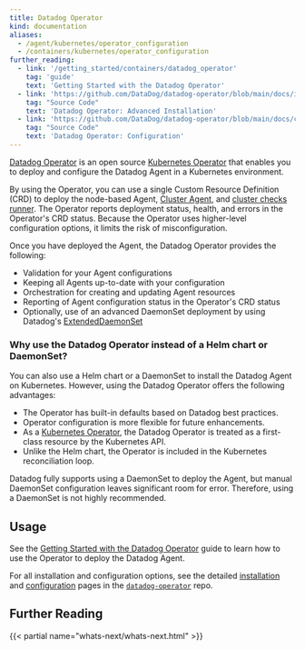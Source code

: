 ```yaml
---
title: Datadog Operator
kind: documentation
aliases:
  - /agent/kubernetes/operator_configuration
  - /containers/kubernetes/operator_configuration
further_reading:
  - link: '/getting_started/containers/datadog_operator'
    tag: 'guide'
    text: 'Getting Started with the Datadog Operator'
  - link: 'https://github.com/DataDog/datadog-operator/blob/main/docs/installation.md'
    tag: "Source Code"
    text: 'Datadog Operator: Advanced Installation'
  - link: 'https://github.com/DataDog/datadog-operator/blob/main/docs/configuration.v2alpha1.md'
    tag: "Source Code"
    text: 'Datadog Operator: Configuration'
---
```


[Datadog Operator][1] is an open source [Kubernetes Operator][2] that enables you to deploy and configure the Datadog Agent in a Kubernetes environment. 

By using the Operator, you can use a single Custom Resource Definition (CRD) to deploy the node-based Agent, [Cluster Agent][3], and [cluster checks runner][4]. The Operator reports deployment status, health, and errors in the Operator's CRD status. Because the Operator uses higher-level configuration options, it limits the risk of misconfiguration.

Once you have deployed the Agent, the Datadog Operator provides the following:

- Validation for your Agent configurations
- Keeping all Agents up-to-date with your configuration
- Orchestration for creating and updating Agent resources
- Reporting of Agent configuration status in the Operator's CRD status
- Optionally, use of an advanced DaemonSet deployment by using Datadog's [ExtendedDaemonSet][5]

### Why use the Datadog Operator instead of a Helm chart or DaemonSet?

You can also use a Helm chart or a DaemonSet to install the Datadog Agent on Kubernetes. However, using the Datadog Operator offers the following advantages:

- The Operator has built-in defaults based on Datadog best practices.
- Operator configuration is more flexible for future enhancements.
- As a [Kubernetes Operator][2], the Datadog Operator is treated as a first-class resource by the Kubernetes API.
- Unlike the Helm chart, the Operator is included in the Kubernetes reconciliation loop.

Datadog fully supports using a DaemonSet to deploy the Agent, but manual DaemonSet configuration leaves significant room for error. Therefore, using a DaemonSet is not highly recommended.

## Usage

See the [Getting Started with the Datadog Operator][6] guide to learn how to use the Operator to deploy the Datadog Agent. 

For all installation and configuration options, see the detailed [installation][7] and [configuration][8] pages in the [`datadog-operator`][1] repo. 

## Further Reading

{{< partial name="whats-next/whats-next.html" >}}

[1]: http://github.com/DataDog/datadog-operator
[2]: https://kubernetes.io/docs/concepts/extend-kubernetes/operator/
[3]: /containers/cluster_agent
[4]: /containers/cluster_agent/clusterchecks
[5]: https://github.com/DataDog/extendeddaemonset
[6]: /getting_started/containers/datadog_operator
[7]: https://github.com/DataDog/datadog-operator/blob/main/docs/installation.md
[8]: https://github.com/DataDog/datadog-operator/blob/main/docs/configuration.v2alpha1.md
